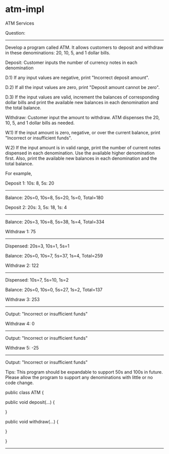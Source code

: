 # atm-impl
ATM Services

Question:

*****

Develop a program called ATM. It allows customers to deposit and withdraw in these denominations: 20, 10, 5, and 1 dollar bills.

 

Deposit: Customer inputs the number of currency notes in each denomination

 

D.1) If any input values are negative, print "Incorrect deposit amount".

D.2) If all the input values are zero, print "Deposit amount cannot be zero".

D.3) If the input values are valid, increment the balances of corresponding dollar bills and print the available new balances in each denomination and the total balance.

 

Withdraw: Customer input the amount to withdraw. ATM dispenses the 20, 10, 5, and 1 dollar bills as needed. 

 

W.1) If the input amount is zero, negative, or over the current balance, print "Incorrect or insufficient funds".

W.2) If the input amount is in valid range, print the number of current notes dispensed in each denomination. Use the available higher denomination first. Also, print the available new balances in each denomination and the total balance.

 

For example, 

 

Deposit 1: 10s: 8, 5s: 20

---------------------------------

 

Balance: 20s=0, 10s=8, 5s=20, 1s=0, Total=180

 

Deposit 2: 20s: 3, 5s: 18, 1s: 4

-----------------------------------------

 

Balance: 20s=3, 10s=8, 5s=38, 1s=4, Total=334

 

Withdraw 1: 75

---------------------

 

Dispensed: 20s=3, 10s=1, 5s=1

Balance: 20s=0, 10s=7, 5s=37, 1s=4, Total=259

 

Withdraw 2: 122

----------------------

 

Dispensed: 10s=7, 5s=10, 1s=2

Balance: 20s=0, 10s=0, 5s=27, 1s=2, Total=137

 

Withdraw 3: 253

----------------------

 

Output: "Incorrect or insufficient funds"

 

Withdraw 4: 0

-------------------

 

Output: "Incorrect or insufficient funds"

 

Withdraw 5: -25

----------------------

 

Output: "Incorrect or insufficient funds"

 

Tips: This program should be expandable to support 50s and 100s in future. Please allow the program to support any denominations with little or no code change.

 

public class ATM {

   public void deposit(...) {

   }

 

   public void withdraw(...) {

   }

}

**********
